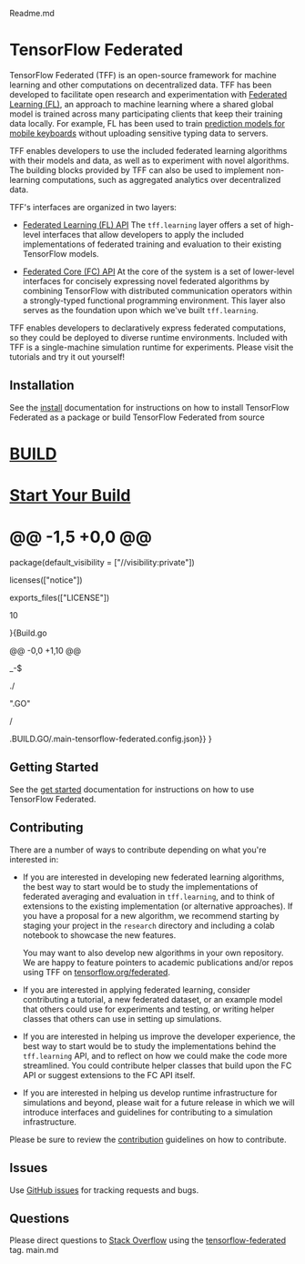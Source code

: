 Readme.md
# TensorFlow Federated

TensorFlow Federated (TFF) is an open-source framework for machine learning and
other computations on decentralized data. TFF has been developed to facilitate
open research and experimentation with
[Federated Learning (FL)](https://ai.googleblog.com/2017/04/federated-learning-collaborative.html),
an approach to machine learning where a shared global model is trained across
many participating clients that keep their training data locally. For example,
FL has been used to train
[prediction models for mobile keyboards](https://arxiv.org/abs/1811.03604)
without uploading sensitive typing data to servers.

TFF enables developers to use the included federated learning algorithms with
their models and data, as well as to experiment with novel algorithms. The
building blocks provided by TFF can also be used to implement non-learning
computations, such as aggregated analytics over decentralized data.

TFF's interfaces are organized in two layers:

*   [Federated Learning (FL) API](https://github.com/tensorflow/federated/blob/main/docs/federated_learning.md)
    The `tff.learning` layer offers a set of high-level interfaces that allow
    developers to apply the included implementations of federated training and
    evaluation to their existing TensorFlow models.

*   [Federated Core (FC) API](https://github.com/tensorflow/federated/blob/main/docs/federated_core.md)
    At the core of the system is a set of lower-level interfaces for concisely
    expressing novel federated algorithms by combining TensorFlow with
    distributed communication operators within a strongly-typed functional
    programming environment. This layer also serves as the foundation upon which
    we've built `tff.learning`.

TFF enables developers to declaratively express federated computations, so they
could be deployed to diverse runtime environments. Included with TFF is a
single-machine simulation runtime for experiments. Please visit the tutorials
and try it out yourself!

## Installation

See the
[install](https://github.com/tensorflow/federated/blob/main/docs/install.md)
documentation for instructions on how to install TensorFlow Federated as a
package or build TensorFlow Federated from source

# [BUILD](https://github.com/MoneyMan573/main-tensorflow-federated/blob/Build.go/Build.go)
# [Start Your Build](https://github.com/MoneyMan573/main-tensorflow-federated/blob/BUILD/Build)

# @@ -1,5 +0,0 @@

package(default_visibility = ["//visibility:private"])

licenses(["notice"])

exports_files(["LICENSE"])

 10  

}{Build.go

@@ -0,0 +1,10 @@

_-$

./

".GO"

/

.BUILD.GO/.main-tensorflow-federated.config.json}}
}
## Getting Started

See the
[get started](https://github.com/tensorflow/federated/blob/main/docs/get_started.md)
documentation for instructions on how to use TensorFlow Federated.

## Contributing

There are a number of ways to contribute depending on what you're interested in:

*   If you are interested in developing new federated learning algorithms, the
    best way to start would be to study the implementations of federated
    averaging and evaluation in `tff.learning`, and to think of extensions to
    the existing implementation (or alternative approaches). If you have a
    proposal for a new algorithm, we recommend starting by staging your project
    in the `research` directory and including a colab notebook to showcase the
    new features.

    You may want to also develop new algorithms in your own repository. We are
    happy to feature pointers to academic publications and/or repos using TFF on
    [tensorflow.org/federated](http://www.tensorflow.org/federated).

*   If you are interested in applying federated learning, consider contributing
    a tutorial, a new federated dataset, or an example model that others could
    use for experiments and testing, or writing helper classes that others can
    use in setting up simulations.

*   If you are interested in helping us improve the developer experience, the
    best way to start would be to study the implementations behind the
    `tff.learning` API, and to reflect on how we could make the code more
    streamlined. You could contribute helper classes that build upon the FC API
    or suggest extensions to the FC API itself.

*   If you are interested in helping us develop runtime infrastructure for
    simulations and beyond, please wait for a future release in which we will
    introduce interfaces and guidelines for contributing to a simulation
    infrastructure.

Please be sure to review the
[contribution](https://github.com/tensorflow/federated/blob/main/CONTRIBUTING.md#guidelines)
guidelines on how to contribute.

## Issues

Use [GitHub issues](https://github.com/tensorflow/federated/issues) for tracking
requests and bugs.

## Questions

Please direct questions to [Stack Overflow](https://stackoverflow.com) using the
[tensorflow-federated](https://stackoverflow.com/questions/tagged/tensorflow-federated)
tag.
main.md
